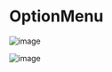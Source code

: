 # OptionMenu

![image](https://user-images.githubusercontent.com/101037916/174459017-8e8e3a3d-4dcc-4b41-8097-0ef5b061b3e0.png)


![image](https://user-images.githubusercontent.com/101037916/174459026-26f13f68-e094-4b6e-8108-b8cb5600c49b.png)

